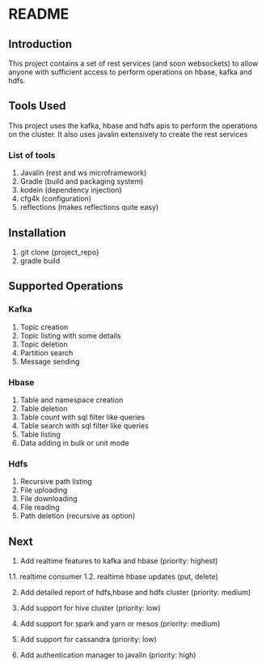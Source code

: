 # README #

## Introduction ##
This project contains a set of rest services (and soon websockets) to allow anyone with sufficient access to perform operations on hbase, kafka and hdfs. 

## Tools Used ##
This project uses the kafka, hbase and hdfs apis to perform the operations on the cluster. It also uses javalin extensively to create the rest services

### List of tools ###

1. Javalin (rest and ws microframework)
2. Gradle (build and packaging system)
3. kodein (dependency injection)
4. cfg4k (configuration)
5. reflections (makes reflections quite easy)

## Installation ##

1. git clone {project_repo}
2. gradle build

## Supported Operations

### Kafka ###

1. Topic creation
2. Topic listing with some details
3. Topic deletion
4. Partition search
5. Message sending

### Hbase ###

1. Table and namespace creation
2. Table deletion
3. Table count with sql filter like queries
4. Table search with sql filter like queries
5. Table listing
6. Data adding in bulk or unit mode

### Hdfs ###

1. Recursive path listing
2. File uploading
3. File downloading
4. File reading
5. Path deletion (recursive as option)

## Next ##

1. Add realtime features to kafka and hbase (priority: highest)

1.1. realtime consumer
1.2. realtime hbase updates (put, delete) 

2. Add detailed report of hdfs,hbase and hdfs cluster (priority: medium)

3. Add support for hive cluster (priority: low)

4. Add support for spark and yarn or mesos (priority: medium)

5. Add support for cassandra (priority: low)

6. Add authentication manager to javalin (priority: high)